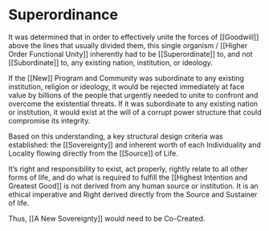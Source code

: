 # Superordinance

It was determined that in order to effectively unite the forces of [[Goodwill]] above the lines that usually divided them, this single organism / [[Higher Order Functional Unity]] inherently had to be [[Superordinate]] to, and not [[Subordinate]] to, any existing nation, institution, or ideology. 

If the [[New]] Program and Community was subordinate to any existing institution, religion or ideology, it would be rejected immediately at face value by billions of the people that urgently needed to unite to confront and overcome the existential threats. If it was subordinate to any existing nation or institution, it would exist at the will of a corrupt power structure that could compromise its integrity.

Based on this understanding, a key structural design criteria was established: the [[Sovereignty]] and inherent worth of each Individuality and Locality flowing directly from the [[Source]] of Life.

It’s right and responsibility to exist, act properly, rightly relate to all other forms of life, and do what is required to fulfill the [[Highest Intention and Greatest Good]] is not derived from any human source or institution. It is an ethical imperative and Right derived directly from the Source and Sustainer of life. 

Thus, [[A New Sovereignty]] would need to be Co-Created. 